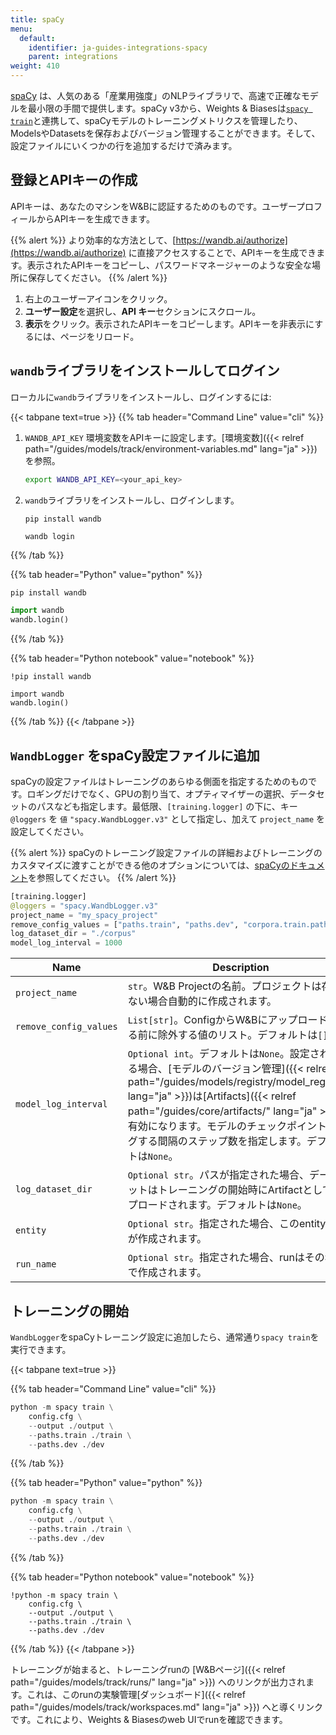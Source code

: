 ```yaml
---
title: spaCy
menu:
  default:
    identifier: ja-guides-integrations-spacy
    parent: integrations
weight: 410
---
```


[spaCy](https://spacy.io) は、人気のある「産業用強度」のNLPライブラリで、高速で正確なモデルを最小限の手間で提供します。spaCy v3から、Weights & Biasesは[`spacy train`](https://spacy.io/api/cli#train)と連携して、spaCyモデルのトレーニングメトリクスを管理したり、ModelsやDatasetsを保存およびバージョン管理することができます。そして、設定ファイルにいくつかの行を追加するだけで済みます。

## 登録とAPIキーの作成

APIキーは、あなたのマシンをW&Bに認証するためのものです。ユーザープロフィールからAPIキーを生成できます。

{{% alert %}}
より効率的な方法として、[https://wandb.ai/authorize](https://wandb.ai/authorize) に直接アクセスすることで、APIキーを生成できます。表示されたAPIキーをコピーし、パスワードマネージャーのような安全な場所に保存してください。
{{% /alert %}}

1. 右上のユーザーアイコンをクリック。
1. **ユーザー設定**を選択し、**API キー**セクションにスクロール。
1. **表示**をクリック。表示されたAPIキーをコピーします。APIキーを非表示にするには、ページをリロード。

## `wandb`ライブラリをインストールしてログイン

ローカルに`wandb`ライブラリをインストールし、ログインするには:

{{< tabpane text=true >}}
{{% tab header="Command Line" value="cli" %}}

1. `WANDB_API_KEY` 環境変数をAPIキーに設定します。[環境変数]({{< relref path="/guides/models/track/environment-variables.md" lang="ja" >}})を参照。

    ```bash
    export WANDB_API_KEY=<your_api_key>
    ```

1. `wandb`ライブラリをインストールし、ログインします。

    ```shell
    pip install wandb

    wandb login
    ```

{{% /tab %}}

{{% tab header="Python" value="python" %}}

```bash
pip install wandb
```
```python
import wandb
wandb.login()
```

{{% /tab %}}

{{% tab header="Python notebook" value="notebook" %}}

```notebook
!pip install wandb

import wandb
wandb.login()
```

{{% /tab %}}
{{< /tabpane >}}

## `WandbLogger` をspaCy設定ファイルに追加

spaCyの設定ファイルはトレーニングのあらゆる側面を指定するためのものです。ロギングだけでなく、GPUの割り当て、オプティマイザーの選択、データセットのパスなども指定します。最低限、`[training.logger]` の下に、キー `@loggers` を `値` `"spacy.WandbLogger.v3"` として指定し、加えて `project_name` を設定してください。

{{% alert %}}
spaCyのトレーニング設定ファイルの詳細およびトレーニングのカスタマイズに渡すことができる他のオプションについては、[spaCyのドキュメント](https://spacy.io/usage/training)を参照してください。
{{% /alert %}}

```python
[training.logger]
@loggers = "spacy.WandbLogger.v3"
project_name = "my_spacy_project"
remove_config_values = ["paths.train", "paths.dev", "corpora.train.path", "corpora.dev.path"]
log_dataset_dir = "./corpus"
model_log_interval = 1000
```

| Name                   | Description                                                                                                                                                                                                                                                   |
| ---------------------- | ------------------------------------------------------------------------------------------------------------------------------------------------------------------------------------------------------------------------------------------------------------- |
| `project_name`         | `str`。W&B Projectの名前。プロジェクトは存在しない場合自動的に作成されます。                                                                                                    |
| `remove_config_values` | `List[str]`。ConfigからW&Bにアップロードされる前に除外する値のリスト。デフォルトは`[]`。                                                                                                                                                     |
| `model_log_interval`   | `Optional int`。デフォルトは`None`。設定されている場合、[モデルのバージョン管理]({{< relref path="/guides/models/registry/model_registry/" lang="ja" >}})は[Artifacts]({{< relref path="/guides/core/artifacts/" lang="ja" >}})で有効になります。モデルのチェックポイントをログする間隔のステップ数を指定します。デフォルトは`None`。 |
| `log_dataset_dir`      | `Optional str`。パスが指定された場合、データセットはトレーニングの開始時にArtifactとしてアップロードされます。デフォルトは`None`。                                                                                                            |
| `entity`               | `Optional str`。指定された場合、このentityでrunが作成されます。                                                                                                                                                                                   |
| `run_name`             | `Optional str`。指定された場合、runはその名前で作成されます。                                                                                                                                                                               |

## トレーニングの開始

`WandbLogger`をspaCyトレーニング設定に追加したら、通常通り`spacy train`を実行できます。

{{< tabpane text=true >}}

{{% tab header="Command Line" value="cli" %}}

```python
python -m spacy train \
    config.cfg \
    --output ./output \
    --paths.train ./train \
    --paths.dev ./dev
```

{{% /tab %}}

{{% tab header="Python" value="python" %}}

```python
python -m spacy train \
    config.cfg \
    --output ./output \
    --paths.train ./train \
    --paths.dev ./dev
```

{{% /tab %}}

{{% tab header="Python notebook" value="notebook" %}}

```notebook
!python -m spacy train \
    config.cfg \
    --output ./output \
    --paths.train ./train \
    --paths.dev ./dev
```

{{% /tab %}}
{{< /tabpane >}}

トレーニングが始まると、トレーニングrunの [W&Bページ]({{< relref path="/guides/models/track/runs/" lang="ja" >}}) へのリンクが出力されます。これは、このrunの実験管理[ダッシュボード]({{< relref path="/guides/models/track/workspaces.md" lang="ja" >}}) へと導くリンクです。これにより、Weights & Biasesのweb UIでrunを確認できます。
